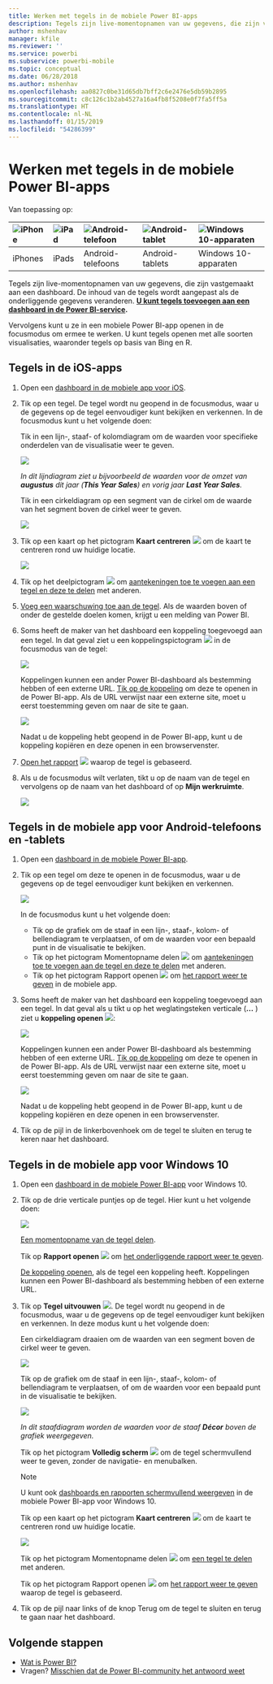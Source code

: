 ```yaml
---
title: Werken met tegels in de mobiele Power BI-apps
description: Tegels zijn live-momentopnamen van uw gegevens, die zijn vastgemaakt aan een dashboard. Lees hier alles over de interactie met tegels in de mobiele Power BI-apps.
author: mshenhav
manager: kfile
ms.reviewer: ''
ms.service: powerbi
ms.subservice: powerbi-mobile
ms.topic: conceptual
ms.date: 06/28/2018
ms.author: mshenhav
ms.openlocfilehash: aa0827c0be31d65db7bff2c6e2476e5db59b2895
ms.sourcegitcommit: c8c126c1b2ab4527a16a4fb8f5208e0f7fa5ff5a
ms.translationtype: HT
ms.contentlocale: nl-NL
ms.lasthandoff: 01/15/2019
ms.locfileid: "54286399"
---
```

# <a name="explore-tiles-in-the-power-bi-mobile-apps"></a>Werken met tegels in de mobiele Power BI-apps
Van toepassing op:

| ![iPhone](./media/mobile-tiles-in-the-mobile-apps/iphone-logo-50-px.png) | ![iPad](./media/mobile-tiles-in-the-mobile-apps/ipad-logo-50-px.png) | ![Android-telefoon](./media/mobile-tiles-in-the-mobile-apps/android-phone-logo-50-px.png) | ![Android-tablet](./media/mobile-tiles-in-the-mobile-apps/android-tablet-logo-50-px.png) | ![Windows 10-apparaten](./media/mobile-tiles-in-the-mobile-apps/win-10-logo-50-px.png) |
|:--- |:--- |:--- |:--- |:--- |
| iPhones |iPads |Android-telefoons |Android-tablets |Windows 10-apparaten |

Tegels zijn live-momentopnamen van uw gegevens, die zijn vastgemaakt aan een dashboard. De inhoud van de tegels wordt aangepast als de onderliggende gegevens veranderen. **[U kunt tegels toevoegen aan een dashboard in de Power BI-service](../end-user-tiles.md).** 

Vervolgens kunt u ze in een mobiele Power BI-app openen in de focusmodus om ermee te werken. U kunt tegels openen met alle soorten visualisaties, waaronder tegels op basis van Bing en R.

## <a name="tiles-in-the-ios-apps"></a>Tegels in de iOS-apps

1. Open een [dashboard in de mobiele app voor iOS](mobile-apps-view-dashboard.md).
2. Tik op een tegel. De tegel wordt nu geopend in de focusmodus, waar u de gegevens op de tegel eenvoudiger kunt bekijken en verkennen. In de focusmodus kunt u het volgende doen:
   
   Tik in een lijn-, staaf- of kolomdiagram om de waarden voor specifieke onderdelen van de visualisatie weer te geven.
   
    ![](media/mobile-tiles-in-the-mobile-apps/power-bi-iphone-line-tile-values.png)
   
   *In dit lijndiagram ziet u bijvoorbeeld de waarden voor de omzet van **augustus** dit jaar (**This Year Sales**) en vorig jaar **Last Year Sales**.*  
   
   Tik in een cirkeldiagram op een segment van de cirkel om de waarde van het segment boven de cirkel weer te geven.  
   
   ![](media/mobile-tiles-in-the-mobile-apps/power-bi-ipad-tile-pie.png)
3. Tik op een kaart op het pictogram **Kaart centreren** ![](media/mobile-tiles-in-the-mobile-apps/power-bi-center-map-icon.png) om de kaart te centreren rond uw huidige locatie.
   
     ![](media/mobile-tiles-in-the-mobile-apps/power-bi-ipad-center-map.png)
4. Tik op het deelpictogram ![](./media/mobile-tiles-in-the-mobile-apps/power-bi-iphone-share-icon.png) om [aantekeningen toe te voegen aan een tegel en deze te delen](mobile-annotate-and-share-a-tile-from-the-mobile-apps.md) met anderen.
5. [Voeg een waarschuwing toe aan de tegel](mobile-set-data-alerts-in-the-mobile-apps.md). Als de waarden boven of onder de gestelde doelen komen, krijgt u een melding van Power BI.
6. Soms heeft de maker van het dashboard een koppeling toegevoegd aan een tegel. In dat geval ziet u een koppelingspictogram ![](media/mobile-tiles-in-the-mobile-apps/power-bi-iphone-link-icon.png) in de focusmodus van de tegel:
   
    ![](media/mobile-tiles-in-the-mobile-apps/power-bi-iphone-tile-link.png)
   
    Koppelingen kunnen een ander Power BI-dashboard als bestemming hebben of een externe URL. [Tik op de koppeling](../../service-dashboard-edit-tile.md#hyperlink) om deze te openen in de Power BI-app. Als de URL verwijst naar een externe site, moet u eerst toestemming geven om naar de site te gaan.
   
    ![](media/mobile-tiles-in-the-mobile-apps/pbi_andr_openlinkmessage.png)
   
    Nadat u de koppeling hebt geopend in de Power BI-app, kunt u de koppeling kopiëren en deze openen in een browservenster.
7. [Open het rapport](mobile-reports-in-the-mobile-apps.md) ![](././media/mobile-tiles-in-the-mobile-apps/power-bi-ipad-open-report-icon.png) waarop de tegel is gebaseerd.
8. Als u de focusmodus wilt verlaten, tikt u op de naam van de tegel en vervolgens op de naam van het dashboard of op **Mijn werkruimte**.
   
    ![](media/mobile-tiles-in-the-mobile-apps/power-bi-ipad-tile-breadcrumb.png)

## <a name="tiles-in-the-mobile-app-for-android-phones-and-tablets"></a>Tegels in de mobiele app voor Android-telefoons en -tablets
1. Open een [dashboard in de mobiele Power BI-app](mobile-apps-view-dashboard.md).
2. Tik op een tegel om deze te openen in de focusmodus, waar u de gegevens op de tegel eenvoudiger kunt bekijken en verkennen.
   
   ![](media/mobile-tiles-in-the-mobile-apps/power-bi-android-tablet-tile.png)
   
    In de focusmodus kunt u het volgende doen:
   
   * Tik op de grafiek om de staaf in een lijn-, staaf-, kolom- of bellendiagram te verplaatsen, of om de waarden voor een bepaald punt in de visualisatie te bekijken.  
   * Tik op het pictogram Momentopname delen ![](./media/mobile-tiles-in-the-mobile-apps/pbi_andr_sharesnapicon.png) om [aantekeningen toe te voegen aan de tegel en deze te delen](mobile-annotate-and-share-a-tile-from-the-mobile-apps.md) met anderen.
   * Tik op het pictogram Rapport openen ![](./media/mobile-tiles-in-the-mobile-apps/power-bi-android-tablet-open-report-icon.png) om [het rapport weer te geven](mobile-reports-in-the-mobile-apps.md) in de mobiele app.
3. Soms heeft de maker van het dashboard een koppeling toegevoegd aan een tegel. In dat geval als u tikt u op het weglatingsteken verticale (**...** ) ziet u **koppeling openen** ![](media/mobile-tiles-in-the-mobile-apps/power-bi-iphone-link-icon.png):
   
    ![](media/mobile-tiles-in-the-mobile-apps/power-bi-android-tile-link.png)
   
    Koppelingen kunnen een ander Power BI-dashboard als bestemming hebben of een externe URL. [Tik op de koppeling](../../service-dashboard-edit-tile.md#hyperlink) om deze te openen in de Power BI-app. Als de URL verwijst naar een externe site, moet u eerst toestemming geven om naar de site te gaan.
   
    ![](media/mobile-tiles-in-the-mobile-apps/pbi_andr_openlinkmessage.png)
   
    Nadat u de koppeling hebt geopend in de Power BI-app, kunt u de koppeling kopiëren en deze openen in een browservenster.
4. Tik op de pijl in de linkerbovenhoek om de tegel te sluiten en terug te keren naar het dashboard.

## <a name="tiles-in-the-windows-10-mobile-app"></a>Tegels in de mobiele app voor Windows 10
1. Open een [dashboard in de mobiele Power BI-app](mobile-apps-view-dashboard.md) voor Windows 10.
2. Tik op de drie verticale puntjes op de tegel. Hier kunt u het volgende doen: 
   
    ![](media/mobile-tiles-in-the-mobile-apps/pbi_win10tileellpslink.png)
   
    [Een momentopname van de tegel delen](mobile-windows-10-phone-app-get-started.md).
   
    Tik op **Rapport openen** ![](././media/mobile-tiles-in-the-mobile-apps/power-bi-ipad-open-report-icon.png) om [het onderliggende rapport weer te geven](mobile-reports-in-the-mobile-apps.md).
   
    [De koppeling openen](../../service-dashboard-edit-tile.md#hyperlink), als de tegel een koppeling heeft. Koppelingen kunnen een Power BI-dashboard als bestemming hebben of een externe URL.
3. Tik op **Tegel uitvouwen** ![](media/mobile-tiles-in-the-mobile-apps/power-bi-windows-10-focus-mode-icon.png). De tegel wordt nu geopend in de focusmodus, waar u de gegevens op de tegel eenvoudiger kunt bekijken en verkennen. In deze modus kunt u het volgende doen:
   
   Een cirkeldiagram draaien om de waarden van een segment boven de cirkel weer te geven.  
   
   ![](media/mobile-tiles-in-the-mobile-apps/power-bi-windows-10-pie-focus-mode.png)
   
   Tik op de grafiek om de staaf in een lijn-, staaf-, kolom- of bellendiagram te verplaatsen, of om de waarden voor een bepaald punt in de visualisatie te bekijken.  
   
   ![](media/mobile-tiles-in-the-mobile-apps/pbi_win10ph_bartile0316.png)
   
   *In dit staafdiagram worden de waarden voor de staaf **Décor** boven de grafiek weergegeven.*
   
   Tik op het pictogram **Volledig scherm** ![](media/mobile-tiles-in-the-mobile-apps/power-bi-full-screen-icon.png) om de tegel schermvullend weer te geven, zonder de navigatie- en menubalken.
   
   > [!NOTE]
   > U kunt ook [dashboards en rapporten schermvullend weergeven](mobile-windows-10-app-presentation-mode.md) in de mobiele Power BI-app voor Windows 10.
   > 
   > 
   
   Tik op een kaart op het pictogram **Kaart centreren** ![](media/mobile-tiles-in-the-mobile-apps/power-bi-center-map-icon.png) om de kaart te centreren rond uw huidige locatie.
   
   ![](media/mobile-tiles-in-the-mobile-apps/power-bi-windows-10-center-map.png)
   
   Tik op het pictogram Momentopname delen ![](./media/mobile-tiles-in-the-mobile-apps/pbi_win10ph_shareicon.png) om [een tegel te delen](mobile-windows-10-phone-app-get-started.md) met anderen.   
   
   Tik op het pictogram Rapport openen ![](././media/mobile-tiles-in-the-mobile-apps/power-bi-ipad-open-report-icon.png) om [het rapport weer te geven](mobile-reports-in-the-mobile-apps.md) waarop de tegel is gebaseerd. 
4. Tik op de pijl naar links of de knop Terug om de tegel te sluiten en terug te gaan naar het dashboard.

## <a name="next-steps"></a>Volgende stappen
* [Wat is Power BI?](../../power-bi-overview.md)
* Vragen? [Misschien dat de Power BI-community het antwoord weet](http://community.powerbi.com/)

